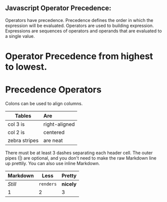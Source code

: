 ## Javascript Operator Precedence:
Operators have precedence. Precedence defines the order in which the expression will be evaluated. Operators are used to building expression. Expressions are sequences of operators and operands that are evaluated to a single value.

# Operator Precedence from highest to lowest.
# Precedence	Operators
Colons can be used to align columns.

| Tables        | Are           
| ------------- |:-------------
| col 3 is      | right-aligned 
| col 2 is      | centered      
| zebra stripes | are neat      

There must be at least 3 dashes separating each header cell.
The outer pipes (|) are optional, and you don't need to make the 
raw Markdown line up prettily. You can also use inline Markdown.

Markdown | Less | Pretty
--- | --- | ---
*Still* | `renders` | **nicely**
1 | 2 | 3
